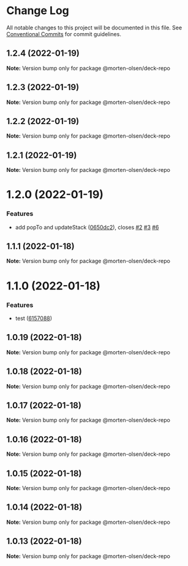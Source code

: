 # Change Log

All notable changes to this project will be documented in this file.
See [Conventional Commits](https://conventionalcommits.org) for commit guidelines.

## 1.2.4 (2022-01-19)

**Note:** Version bump only for package @morten-olsen/deck-repo





## 1.2.3 (2022-01-19)

**Note:** Version bump only for package @morten-olsen/deck-repo





## 1.2.2 (2022-01-19)

**Note:** Version bump only for package @morten-olsen/deck-repo





## 1.2.1 (2022-01-19)

**Note:** Version bump only for package @morten-olsen/deck-repo





# 1.2.0 (2022-01-19)


### Features

* add popTo and updateStack ([0650dc2](https://github.com/morten-olsen/deck/commit/0650dc28fe4c3d400e985d1d129ea6634298fbfa)), closes [#2](https://github.com/morten-olsen/deck/issues/2) [#3](https://github.com/morten-olsen/deck/issues/3) [#6](https://github.com/morten-olsen/deck/issues/6)





## 1.1.1 (2022-01-18)

**Note:** Version bump only for package @morten-olsen/deck-repo





# 1.1.0 (2022-01-18)


### Features

* test ([6157088](https://github.com/morten-olsen/deck/commit/6157088b19fb758adc124a3411f4e9230a2a7fd7))





## 1.0.19 (2022-01-18)

**Note:** Version bump only for package @morten-olsen/deck-repo





## 1.0.18 (2022-01-18)

**Note:** Version bump only for package @morten-olsen/deck-repo





## 1.0.17 (2022-01-18)

**Note:** Version bump only for package @morten-olsen/deck-repo





## 1.0.16 (2022-01-18)

**Note:** Version bump only for package @morten-olsen/deck-repo





## 1.0.15 (2022-01-18)

**Note:** Version bump only for package @morten-olsen/deck-repo





## 1.0.14 (2022-01-18)

**Note:** Version bump only for package @morten-olsen/deck-repo





## 1.0.13 (2022-01-18)

**Note:** Version bump only for package @morten-olsen/deck-repo
